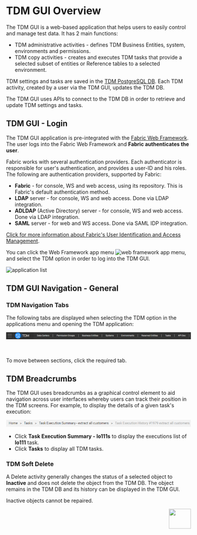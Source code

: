 # TDM GUI Overview

The TDM GUI is a web-based application that helps users to easily control and manage test data. It has 2 main functions:

- TDM administrative activities - defines TDM Business Entities, system, environments and permissions.
- TDM copy activities - creates and executes TDM tasks that provide a selected subset of entities or Reference tables to a selected environment.

TDM settings and tasks are saved in the [TDM PostgreSQL DB](/articles/TDM/tdm_architecture/02_tdm_database.md). Each TDM activity, created by a user via the TDM GUI, updates the TDM DB. 

The TDM GUI uses APIs to connect to the TDM DB in order to retrieve and update TDM settings and tasks.

## TDM GUI - Login

The TDM GUI application is pre-integrated with the [Fabric Web Framework](/articles/30_web_framework/02_preintegrated_apps_overview.md). The user logs into the Fabric Web Framework and **Fabric authenticates the user**.  

Fabric works with several authentication providers. Each authenticator is responsible for user's authentication, and provides a user-ID and his roles. The following are authentication providers, supported by Fabric:

- **Fabric** - for console, WS and web access, using its repository. This is Fabric's default authentication method. 
- **LDAP** server - for console, WS and web access. Done via LDAP integration. 
- **ADLDAP** (Active Directory) server - for console, WS and web access. Done via LDAP integration. 
- **SAML** server - for web and WS access. Done via SAML IDP integration. 

[Click for more information about Fabric's User Identification and Access Management](/articles/26_fabric_security/07_user_IAM_overview.md).

You can click the Web Framework app menu ![web framework app menu](/articles/30_web_framework/images/30_02_icon.PNG), and select the TDM option in order to log into the TDM GUI.

![application list](images/fabric_web_applications_list.png)



 

## TDM GUI Navigation - General

### TDM Navigation Tabs

The following tabs are displayed when selecting the TDM option in the applications menu and opening the TDM application:

![tdm navigation](images/tdm_gui_navigation_pane.png)

​                             

To move between sections, click the required tab.

## TDM Breadcrumbs 

The TDM GUI uses breadcrumbs as a graphical control element to aid navigation across user interfaces whereby users can track their position in the TDM screens. For example, to display the details of a given task's execution: 

![breadcrumbs](images/breadcrumbs_example.png)

- Click **Task Execution Summary - lo111s** to display the executions list of **lo111** task. 
- Click **Tasks** to display all TDM tasks.

### TDM Soft Delete

A Delete activity generally changes the status of a selected object to **Inactive** and does not delete the object from the TDM DB. The object remains in the TDM DB and its history can be displayed in the TDM GUI.

Inactive objects cannot be repaired.

[<img align="right" width="60" height="54" src="/articles/images/Next.png">](02_tdm_gui_user_types.md)
